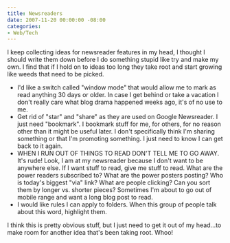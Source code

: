 ```yaml
---
title: Newsreaders
date: 2007-11-20 00:00:00 -08:00
categories:
- Web/Tech
---
```


<p>I keep collecting ideas for newsreader features in my head, I thought I should write them down before I do something stupid like try and make my own. I find that if I hold on to ideas too long they take root and start growing like weeds that need to be picked.</p>

<ul>
<li>I'd like a switch called "window mode" that would allow me to mark as read anything 30 days or older. In case I get behind or take a vacation I don't really care what blog drama happened weeks ago, it's of no use to me.</li>
<li>Get rid of "star" and "share" as they are used on Google Newsreader. I just need "bookmark". I bookmark stuff for me, for others, for no reason other than it might be useful later. I don't specifically think I'm sharing something or that I'm promoting something. I just need to know I can get back to it again. </li>
<li>WHEN I RUN OUT OF THINGS TO READ DON'T TELL ME TO GO AWAY. It's rude! Look, I am at my newsreader because I don't want to be anywhere else. If I want stuff to read, give me stuff to read. What are the power readers subscribed to? What are the power posters posting? Who is today's biggest "via" link? What are people clicking? Can you sort them by longer vs. shorter pieces? Sometimes I'm about to go out of mobile range and want a long blog post to read. </li>
<li>I would like rules I can apply to folders. When this group of people talk about this word, highlight them.</li>
</ul>

<p>I think this is pretty obvious stuff, but I just need to get it out of my head...to make room for another idea that's been taking root. Whoo!</p>

